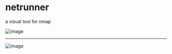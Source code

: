 # netrunner

a visual tool for nmap

![image](https://github.com/user-attachments/assets/283bf6e9-347f-4e16-bd33-7234ad3cc87c)
****
![image](https://github.com/user-attachments/assets/601adf1b-c4a1-4e70-bf56-fdb8ff40c930)
